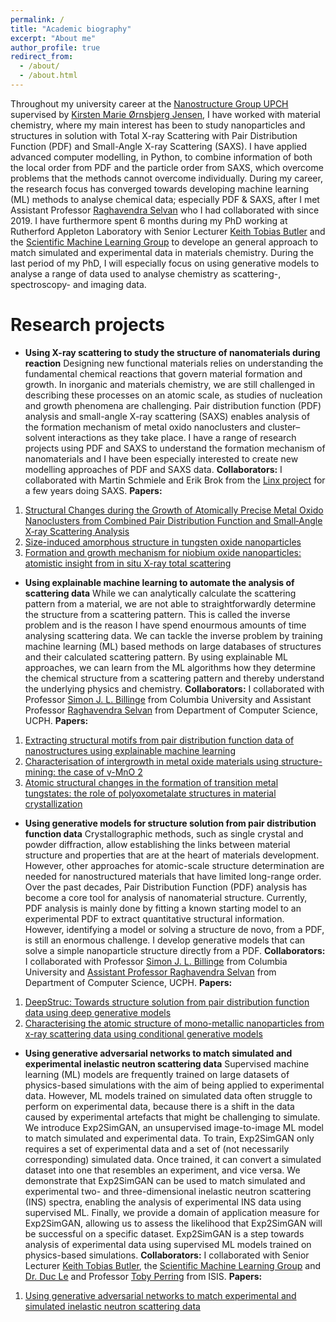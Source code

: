 ```yaml
---
permalink: /
title: "Academic biography"
excerpt: "About me"
author_profile: true
redirect_from: 
  - /about/
  - /about.html
---
```


Throughout my university career at the [Nanostructure Group UPCH](https://nanostructure-cph.com/) supervised by [Kirsten Marie Ørnsbjerg Jensen](https://scholar.google.com/citations?user=0LD11kYAAAAJ&hl=da&oi=ao), I have worked with material chemistry, where my main interest has been to study nanoparticles and structures in solution with Total X-ray Scattering with Pair Distribution Function (PDF) and Small-Angle X-ray Scattering (SAXS). I have applied advanced computer modelling, in Python, to combine information of both the local order from PDF and the particle order from SAXS, which overcome problems that the methods cannot overcome individually. 
During my career, the research focus has converged towards developing machine learning (ML) methods to analyse chemical data; especially PDF & SAXS, after I met Assistant Professor [Raghavendra Selvan](https://raghavian.github.io/) who I had collaborated with since 2019. I have furthermore spent 6 months during my PhD working at Rutherford Appleton Laboratory with Senior Lecturer [Keith Tobias Butler](https://www.sems.qmul.ac.uk/staff/k.butler) and the [Scientific Machine Learning Group](https://www.scd.stfc.ac.uk/Pages/Scientific-Machine-Learning.aspx) to develope an general approach to match simulated and experimental data in materials chemistry.
During the last period of my PhD, I will especially focus on using generative models to analyse a range of data used to analyse chemistry as scattering-, spectroscopy- and imaging data.


Research projects
=======

* **Using X-ray scattering to study the structure of nanomaterials during reaction**
Designing new functional materials relies on understanding the fundamental chemical reactions that govern material formation and growth. In inorganic and materials chemistry, we are still challenged in describing these processes on an atomic scale, as studies of nucleation and growth phenomena are challenging. Pair distribution function (PDF) analysis and small-angle X-ray scattering (SAXS) enables analysis of the formation mechanism of metal oxido nanoclusters and cluster–solvent interactions as they take place. 
I have a range of research projects using PDF and SAXS to understand the formation mechanism of nanomaterials and I have been especially interested to create new modelling approaches of PDF and SAXS data. 
**Collaborators:** I collaborated with Martin Schmiele and Erik Brok from the [Linx project](https://linxassociation.com/) for a few years doing SAXS.
**Papers:** 
1. [Structural Changes during the Growth of Atomically Precise Metal Oxido Nanoclusters from Combined Pair Distribution Function and Small‐Angle X‐ray Scattering Analysis](https://onlinelibrary.wiley.com/doi/full/10.1002/anie.202103641)
2. [Size-induced amorphous structure in tungsten oxide nanoparticles](https://pubs.rsc.org/en/content/articlelanding/2021/nr/d1nr05991b/unauth)
3. [Formation and growth mechanism for niobium oxide nanoparticles: atomistic insight from in situ X-ray total scattering](https://pubs.rsc.org/en/content/articlehtml/2021/nr/d0nr08299f)

* **Using explainable machine learning to automate the analysis of scattering data**
While we can analytically calculate the scattering pattern from a material, we are not able to straightforwardly determine the structure from a scattering pattern. This is called the inverse problem and is the reason I have spend enourmous amounts of time analysing scattering data. We can tackle the inverse problem by training machine learning (ML) based methods on large databases of structures and their calculated scattering pattern. By using explainable ML approaches, we can learn from the ML algorithms how they determine the chemical structure from a scattering pattern and thereby understand the underlying physics and chemistry.
**Collaborators:** I collaborated with Professor [Simon J. L. Billinge](https://scholar.google.com/citations?user=dRmx8foAAAAJ&hl=en) from Columbia University and Assistant Professor [Raghavendra Selvan](https://raghavian.github.io/) from Department of Computer Science, UCPH.
**Papers:** 
1. [Extracting structural motifs from pair distribution function data of nanostructures using explainable machine learning](https://www.nature.com/articles/s41524-022-00896-3)
2. [Characterisation of intergrowth in metal oxide materials using structure-mining: the case of γ-MnO 2](https://pubs.rsc.org/en/content/articlehtml/2022/dt/d2dt02153f)
3. [Atomic structural changes in the formation of transition metal tungstates: the role of polyoxometalate structures in material crystallization](https://chemrxiv.org/engage/chemrxiv/article-details/62ebefdcd131b71fc70c4ef2)

* **Using generative models for structure solution from pair distribution function data**
Crystallographic methods, such as single crystal and powder diffraction, allow establishing the links between material structure and properties that are at the heart of materials development. However, other approaches for atomic-scale structure determination are needed for nanostructured materials that have limited long-range order. Over the past decades, Pair Distribution Function (PDF) analysis has become a core tool for analysis of nanomaterial structure. Currently, PDF analysis is mainly done by fitting a known starting model to an experimental PDF to extract quantitative structural information. However, identifying a model or solving a structure de novo, from a PDF, is still an enormous challenge. I develop generative models that can solve a simple nanoparticle structure directly from a PDF. 
**Collaborators:** I collaborated with Professor [Simon J. L. Billinge](https://scholar.google.com/citations?user=dRmx8foAAAAJ&hl=en) from Columbia University and [Assistant Professor Raghavendra Selvan](https://raghavian.github.io/) from Department of Computer Science, UCPH.
**Papers:** 
1. [DeepStruc: Towards structure solution from pair distribution function data using deep generative models](https://pubs.rsc.org/en/content/articlehtml/2022/dd/d2dd00086e)
2. [Characterising the atomic structure of mono-metallic nanoparticles from x-ray scattering data using conditional generative models](https://par.nsf.gov/biblio/10300745)

* **Using generative adversarial networks to match simulated and experimental inelastic neutron scattering data**
Supervised machine learning (ML) models are frequently trained on large datasets of physics-based simulations with the aim of being applied to experimental data. However, ML models trained on simulated data often struggle to perform on experimental data, because there is a shift in the data caused by experimental artefacts that might be challenging to simulate. We introduce Exp2SimGAN, an unsupervised image-to-image ML model to match simulated and experimental data. To train, Exp2SimGAN only requires a set of experimental data and a set of (not necessarily corresponding) simulated data. Once trained, it can convert a simulated dataset into one that resembles an experiment, and vice versa. We demonstrate that Exp2SimGAN can be used to match simulated and experimental two- and three-dimensional inelastic neutron scattering (INS) spectra, enabling the analysis of experimental INS data using supervised ML. Finally, we provide a domain of application measure for Exp2SimGAN, allowing us to assess the likelihood that Exp2SimGAN will be successful on a specific dataset. Exp2SimGAN is a step towards analysis of experimental data using supervised ML models trained on physics-based simulations.
**Collaborators:** I collaborated with Senior Lecturer [Keith Tobias Butler](https://www.sems.qmul.ac.uk/staff/k.butler), the  [Scientific Machine Learning Group](https://www.scd.stfc.ac.uk/Pages/Scientific-Machine-Learning.aspx) and [Dr. Duc Le](https://www.isis.stfc.ac.uk/Pages/Dr-Duc-Le.aspx) and Professor [Toby Perring](https://www.isis.stfc.ac.uk/Pages/Prof-Toby-Perring.aspx) from ISIS.
**Papers:** 
1. [Using generative adversarial networks to match experimental and simulated inelastic neutron scattering data](https://chemrxiv.org/engage/chemrxiv/article-details/63a15e21a53ea6c3c751564f)